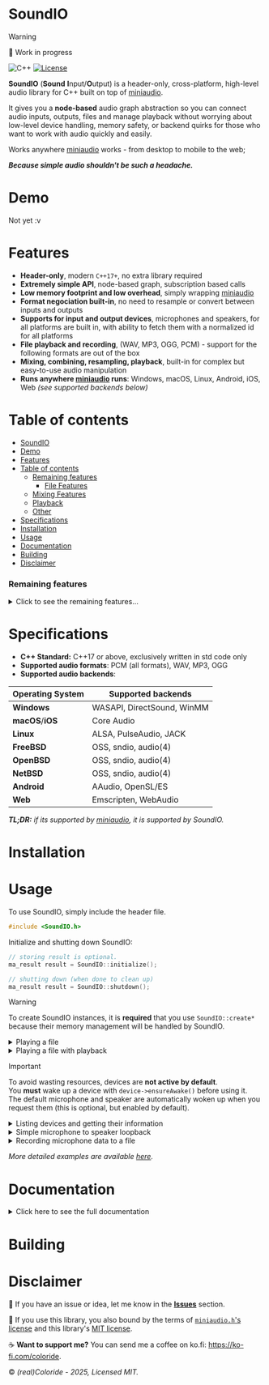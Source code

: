 # SoundIO

> [!WARNING]
> 🔨 Work in progress

![C++](https://img.shields.io/badge/C%2B%2B-00599C?style=for-the-badge&logo=c%2B%2B&logoColor=white)
[![License](https://img.shields.io/badge/MIT-green?style=for-the-badge
)](LICENSE) 

**SoundIO** (**Sound** **I**nput/**O**utput) is a header-only, cross-platform, high-level audio library for C++ built on top of [miniaudio](https://miniaud.io).

It gives you a **node-based** audio graph abstraction so you can connect audio inputs, outputs, files and manage playback without worrying about low-level device handling, memory safety, or backend quirks for those who want to work with audio quickly and easily.

Works anywhere [miniaudio](https://miniaud.io) works - from desktop to mobile to the web;

***Because simple audio shouldn't be such a headache.***

# Demo

Not yet :v

# Features

- **Header-only**, modern `C++17+`, no extra library required
- **Extremely simple API**, node-based graph, subscription based calls
- **Low memory footprint and low overhead**, simply wrapping [miniaudio](https://miniaud.io)
- **Format negociation built-in**, no need to resample or convert between inputs and outputs
- **Supports for input and output devices**, microphones and speakers, for all platforms are built in, with ability to fetch them with a normalized id for all platforms
- **File playback and recording**, (WAV, MP3, OGG, PCM) - support for the following formats are out of the box
- **Mixing, combining, resampling, playback**, built-in for complex but easy-to-use audio manipulation
- **Runs anywhere [miniaudio](https://miniaud.io) runs**: Windows, macOS, Linux, Android, iOS, Web _(see supported backends below)_

# Table of contents
- [SoundIO](#soundio)
- [Demo](#demo)
- [Features](#features)
- [Table of contents](#table-of-contents)
    - [Remaining features](#remaining-features)
      - [File Features](#file-features)
    - [Mixing Features](#mixing-features)
    - [Playback](#playback)
    - [Other](#other)
- [Specifications](#specifications)
- [Installation](#installation)
- [Usage](#usage)
- [Documentation](#documentation)
- [Building](#building)
- [Disclaimer](#disclaimer)

### Remaining features
<details> <summary>Click to see the remaining features...</summary>

#### File Features
* `AudioFileOutput.h` - Exports file data

### Mixing Features
* `AudioMixer.h` - Base class for mixing PCM audio
* `AudioCombiner.h` - Combines multiple inputs into a single mixed output
* `AudioResampler.h` - Resamples an input into 

### Playback
* `AudioPlayer.h` - Manages the playback of an input into the output

### Other

Shutting down, finishing the SoundIO.h class, cleaning up code, documenting methods, detecting properly when devices uninit (miniaudio is not properly handling this well), making debugging optional
Better building script
QA + Testing and example scripts should be written.

</details>

# Specifications

* **C++ Standard:** C++17 or above, exclusively written in std code only
* **Supported audio formats**: PCM (all formats), WAV, MP3, OGG
* **Supported audio backends**:

|Operating System|Supported backends|
|-|-|
|**Windows**|WASAPI, DirectSound, WinMM|
|**macOS**/**iOS**|Core Audio|
|**Linux**|ALSA, PulseAudio, JACK|
|**FreeBSD**|OSS, sndio, audio(4)|
|**OpenBSD**|OSS, sndio, audio(4)|
|**NetBSD**|OSS, sndio, audio(4)|
|**Android**|AAudio, OpenSL/ES|
|**Web**|Emscripten, WebAudio|

*__TL;DR:__ if its supported by [miniaudio](https://miniaud.io), it is supported by SoundIO.*

# Installation

# Usage

To use SoundIO, simply include the header file.
```cpp
#include <SoundIO.h>
```

Initialize and shutting down SoundIO:
```cpp
// storing result is optional.
ma_result result = SoundIO::initialize();

// shutting down (when done to clean up)
ma_result result = SoundIO::shutdown();
```

> [!WARNING]
> To create SoundIO instances, it is **required** that you use `SoundIO::create*` because their memory management will be handled by SoundIO.

<details><summary>Playing a file</summary>

```cpp
// get default speaker
auto* speaker = SoundIO::getDefaultSpeaker();

// create a file input, and open the file
auto* file = SoundIO::createFileInput();
ma_result result = file->open("sample.mp3");

// if the file was successfully loaded
if (result == MA_SUCCESS) 
    // the output of the file will be drained to the speaker.
    file->subscribe(speaker);

```
</details>

<details><summary>Playing a file with playback</summary>

```cpp

```
</details>

> [!IMPORTANT]
> To avoid wasting resources, devices are **not active by default**.  
> You **must** wake up a device with `device->ensureAwake()` before using it.  
> The default microphone and speaker are automatically woken up when you request them (this is optional, but enabled by default).

<details><summary>Listing devices and getting their information</summary>

```cpp
for (auto* device : SoundIO::getAllDevices()) {
    // Device name / normalized id
    std::cout << "Device: " << device->name << " (ID: " << device->id << ")\n";

    // Device type
    std::cout << "  Type: " << (device->deviceType == ma_device_type_playback ? "Speaker" : "Microphone") << "\n";

    // Device channels
    std::cout << "  Channels: " << device->deviceFormat.channels << "\n";

    // Device sample rate
    std::cout << "  Sample Rate: " << device->deviceFormat.sampleRate << "\n";

    // Device format
    std::cout << "  Format: " << device->deviceFormat.format << "\n";

    // Is device default
    if (device->isDefault) std::cout << "  [default]" << "\n";
}
```
</details>

<details><summary>Simple microphone to speaker loopback</summary>

```cpp
// get default microphone and speaker
auto* microphone = SoundIO::getDefaultMicrophone();
auto* speaker = SoundIO::getDefaultSpeaker();

// initialize loopback.
// resampling and format negociation is automatically handled by SoundIO.
microphone->subscribe(speaker);
```
</details>

<details><summary>Recording microphone data to a file</summary>

```cpp
// get default microphone
auto* microphone = SoundIO::getDefaultMicrophone();

// create a file input, and open the file
// format IS required (mp3, wav, pcm etc)
auto* file = SoundIO::createFileOutput();
ma_result result = file->open("recording.wav", mic->deviceFormat);

// if the file was successfully loaded
if (result == MA_SUCCESS) 
    // the output of the microphone will be saved to the file automatically.
    microphone->subscribe(file);
```
</details>

_More detailed examples are available [here](https://github.com/realcoloride/soundio/tree/main/examples/)._

# Documentation

<details> <summary>Click here to see the full documentation</summary>



</details>


# Building



# Disclaimer

🚀 If you have an issue or idea, let me know in the [**Issues**](https://github.com/realcoloride/soundio/issues) section.

📜 If you use this library, you also bound by the terms of [`miniaudio.h`'s license](https://github.com/aws/mit-0) and this library's [MIT license](LICENSE).

☕ **Want to support me?** You can send me a coffee on ko.fi: https://ko-fi.com/coloride.

© *(real)Coloride - 2025, Licensed MIT.*